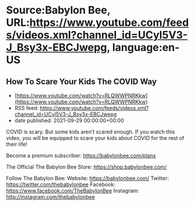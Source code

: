 # Source:Babylon Bee, URL:https://www.youtube.com/feeds/videos.xml?channel_id=UCyl5V3-J_Bsy3x-EBCJwepg, language:en-US

## How To Scare Your Kids The COVID Way
 - [https://www.youtube.com/watch?v=RLQWWPNRKkw](https://www.youtube.com/watch?v=RLQWWPNRKkw)
 - RSS feed: https://www.youtube.com/feeds/videos.xml?channel_id=UCyl5V3-J_Bsy3x-EBCJwepg
 - date published: 2021-09-29 00:00:00+00:00

COVID is scary. But some kids aren’t scared enough. If you watch this video, you will be equipped to scare your kids about COVID for the rest of their life!

Become a premium subscriber:  https://babylonbee.com/plans

The Official The Babylon Bee Store:  https://shop.babylonbee.com/

Follow The Babylon Bee:
Website: https://babylonbee.com/
Twitter: https://twitter.com/thebabylonbee
Facebook: https://www.facebook.com/TheBabylonBee
Instagram: http://instagram.com/thebabylonbee

